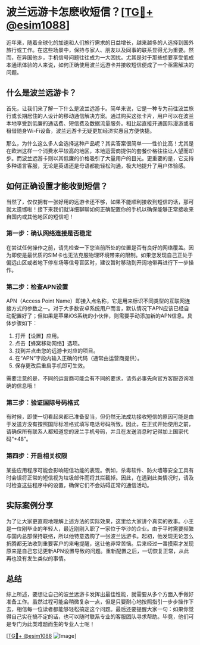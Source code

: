 # 波兰远游卡怎麽收短信？[[TG💪+ @esim1088](https://t.me/s/esim1088)]

近年来，随着全球化的加速和人们旅行需求的日益增长，越来越多的人选择到国外旅行或工作。在这些场景中，保持与家人、朋友以及同事的联系显得尤为重要。然而，在异国他乡，手机信号问题往往成为一大困扰。尤其是对于那些想要享受低成本通讯体验的人来说，如何正确使用波兰远游卡并接收短信便成了一个亟需解决的问题。

## 什么是波兰远游卡？

首先，让我们来了解一下什么是波兰远游卡。简单来说，它是一种专为前往波兰旅行或长期居住的人设计的移动通信解决方案。通过购买这张卡片，用户可以在波兰本地享受到低廉的通话费、短信费及数据流量服务。相比起直接开通国际漫游或者租借随身Wi-Fi设备，波兰远游卡无疑更加经济实惠且方便快捷。

那么，为什么这么多人会选择这种产品呢？其实答案很简单——性价比高！尤其是在欧洲这样一个消费水平较高的地区，本地运营商提供的套餐价格往往让人望而却步。而波兰远游卡则以其低廉的价格吸引了大量用户的目光。更重要的是，它支持多种语言客服，无论是英语还是母语都能轻松沟通，极大地提升了用户体验感。

## 如何正确设置才能收到短信？

当然了，仅仅拥有一张好用的远游卡还不够，如果不能顺利接收到短信的话，那可就太遗憾啦！接下来我们就详细聊聊如何正确配置你的手机以确保能够正常接收来自国内或其他地区的短信吧！

### 第一步：确认网络连接是否稳定

在尝试任何操作之前，请先检查一下您当前所处的位置是否有良好的网络覆盖。因为即使是最优质的SIM卡也无法克服物理环境带来的限制。如果您发现自己正处于偏远山区或者地下停车场等信号盲区时，建议暂时移动到开阔地带再进行下一步操作。

### 第二步：检查APN设置

APN（Access Point Name）即接入点名称，它是用来标识不同类型的互联网连接方式的参数之一。对于大多数安卓系统用户而言，默认情况下APN应该已经自动配置好了；但如果是苹果iOS系统的小伙伴，则需要手动添加新的APN信息。具体步骤如下：

1. 打开【设置】应用。
2. 点击【蜂窝移动网络】选项。
3. 找到并点击您的远游卡对应的项目。
4. 在“APN”字段内输入正确的代码（通常由运营商提供）。
5. 保存更改后重启手机即可生效。

需要注意的是，不同的运营商可能会有不同的要求，请务必事先向官方客服咨询准确的信息哦！

### 第三步：验证国际号码格式

有时候，即使一切看起来都已准备妥当，但仍然无法成功接收短信的原因可能是由于发送方没有按照国际标准格式填写电话号码所致。因此，在正式开始使用之前，请确保所有联系人都知道您的波兰手机号码，并且在发送消息时记得加上国家代码“+48”。

### 第四步：开启相关权限

某些应用程序可能会影响短信功能的表现。例如，杀毒软件、防火墙等安全工具有时会误将正常的短信视为垃圾邮件而将其拦截掉。因此，在遇到此类情况时，请及时检查这些程序中的设置，确保它们不会妨碍正常的通信活动。

## 实际案例分享

为了让大家更直观地理解上述方法的实际效果，这里给大家讲个真实的故事。小王是一位刚毕业的年轻人，最近刚刚入职了一家位于华沙的企业。由于平时需要频繁与国内总部保持联络，所以他特意选购了一张波兰远游卡。起初，他发现无论怎么折腾都无法收到重要客户的来电提醒，这让他非常苦恼。后来经过一番摸索才发现原来是自己忘记更新APN设置导致的问题。重新配置之后，一切恢复正常，从此再也没有发生类似的事情。

## 总结

综上所述，要想让自己的波兰远游卡发挥出最佳性能，就需要从多个方面入手做好准备工作。虽然过程可能会稍微复杂一点，但是只要耐心地按照指引一步步操作下去，相信每一位读者都能够轻松搞定这个问题。最后还要提醒大家一句：如果你觉得自己实在搞不定的话，也可以随时联系专业的客服团队寻求帮助。毕竟，他们可是专门为此类难题而生的专业人士呢！

[[TG💪+ @esim1088](https://t.me/s/esim1088) ![Image](https://i.postimg.cc/4NQfJmqS/Snipaste-2025-05-13-00-14-12.png)]